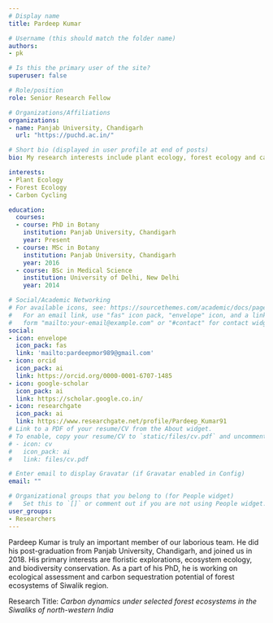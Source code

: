 ```yaml
---
# Display name
title: Pardeep Kumar

# Username (this should match the folder name)
authors:
- pk

# Is this the primary user of the site?
superuser: false

# Role/position
role: Senior Research Fellow

# Organizations/Affiliations
organizations:
- name: Panjab University, Chandigarh
  url: "https://puchd.ac.in/"

# Short bio (displayed in user profile at end of posts)
bio: My research interests include plant ecology, forest ecology and carbon dynamics.

interests:
- Plant Ecology
- Forest Ecology
- Carbon Cycling

education:
  courses:
  - course: PhD in Botany
    institution: Panjab University, Chandigarh
    year: Present
  - course: MSc in Botany
    institution: Panjab University, Chandigarh
    year: 2016
  - course: BSc in Medical Science
    institution: University of Delhi, New Delhi
    year: 2014

# Social/Academic Networking
# For available icons, see: https://sourcethemes.com/academic/docs/page-builder/#icons
#   For an email link, use "fas" icon pack, "envelope" icon, and a link in the
#   form "mailto:your-email@example.com" or "#contact" for contact widget.
social:
- icon: envelope
  icon_pack: fas
  link: 'mailto:pardeepmor989@gmail.com'
- icon: orcid
  icon_pack: ai
  link: https://orcid.org/0000-0001-6707-1485
- icon: google-scholar
  icon_pack: ai
  link: https://scholar.google.co.in/
- icon: researchgate
  icon_pack: ai
  link: https://www.researchgate.net/profile/Pardeep_Kumar91
# Link to a PDF of your resume/CV from the About widget.
# To enable, copy your resume/CV to `static/files/cv.pdf` and uncomment the lines below.
# - icon: cv
#   icon_pack: ai
#   link: files/cv.pdf

# Enter email to display Gravatar (if Gravatar enabled in Config)
email: ""

# Organizational groups that you belong to (for People widget)
#   Set this to `[]` or comment out if you are not using People widget.
user_groups:
- Researchers
---
```


Pardeep Kumar is truly an important member of our laborious team. He did his post-graduation from Panjab University, Chandigarh, and joined us in 2018. His primary interests are floristic explorations, ecosystem ecology, and biodiversity conservation. As a part of his PhD, he is working on ecological assessment and carbon sequestration potential of forest ecosystems of Siwalik region.

Research Title: *Carbon dynamics under selected forest ecosystems in the Siwaliks of north-western India*

